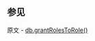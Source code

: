 ## 参见

原文 - [db.grantRolesToRole()]( https://docs.mongodb.com/manual/reference/method/db.grantRolesToRole/ )

